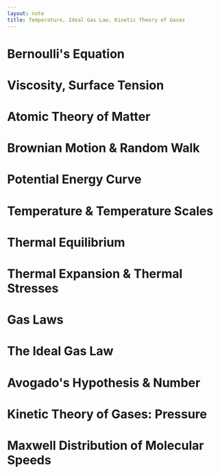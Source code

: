 ```yaml
---
layout: note
title: Temperature, Ideal Gas Law, Kinetic Theory of Gases
---
```


# Bernoulli's Equation
# Viscosity, Surface Tension
# Atomic Theory of Matter
# Brownian Motion & Random Walk
# Potential Energy Curve
# Temperature & Temperature Scales
# Thermal Equilibrium
# Thermal Expansion & Thermal Stresses
# Gas Laws
# The Ideal Gas Law
# Avogado's Hypothesis & Number
# Kinetic Theory of Gases: Pressure
# Maxwell Distribution of Molecular Speeds
